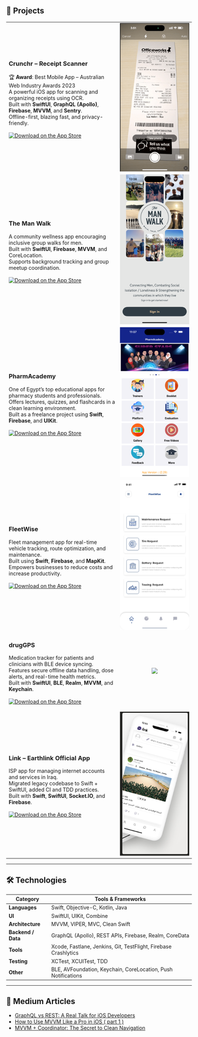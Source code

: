 ## 📱 Projects

<table>
  <tr>
    <td width="60%">
      
### Crunchr – Receipt Scanner  
🏆 **Award**: Best Mobile App – Australian Web Industry Awards 2023  
A powerful iOS app for scanning and organizing receipts using OCR.  
Built with **SwiftUI**, **GraphQL (Apollo)**, **Firebase**, **MVVM**, and **Sentry**.  
Offline-first, blazing fast, and privacy-friendly.  
<br>
[![Download on the App Store](https://developer.apple.com/assets/elements/badges/download-on-the-app-store.svg)](https://apps.apple.com/eg/app/crunchr-receipt-scanner/id1371850822)

</td>
    <td align="center">
      <img src="projects/crunchrApp.gif" width="240"/>
    </td>
  </tr>

  <tr>
    <td width="60%">
      
### The Man Walk  
A community wellness app encouraging inclusive group walks for men.  
Built with **SwiftUI**, **Firebase**, **MVVM**, and CoreLocation.  
Supports background tracking and group meetup coordination.  
<br>
[![Download on the App Store](https://developer.apple.com/assets/elements/badges/download-on-the-app-store.svg)](https://apps.apple.com/au/app/the-man-walk/id6478720710)

</td>
    <td align="center">
      <img src="projects/themanwalk.png" width="240"/>
    </td>
  </tr>

  <tr>
    <td width="60%">
      
### PharmAcademy  
One of Egypt’s top educational apps for pharmacy students and professionals.  
Offers lectures, quizzes, and flashcards in a clean learning environment.  
Built as a freelance project using **Swift**, **Firebase**, and **UIKit**.  
<br>
[![Download on the App Store](https://developer.apple.com/assets/elements/badges/download-on-the-app-store.svg)](https://apps.apple.com/eg/app/pharmacademy/id1584663316)

</td>
    <td align="center">
      <img src="projects/pharmaApp.png" width="240"/>
    </td>
  </tr>

  <tr>
    <td width="60%">
      
### FleetWise  
Fleet management app for real-time vehicle tracking, route optimization, and maintenance.  
Built using **Swift**, **Firebase**, and **MapKit**.  
Empowers businesses to reduce costs and increase productivity.  
<br>
[![Download on the App Store](https://developer.apple.com/assets/elements/badges/download-on-the-app-store.svg)](https://apps.apple.com/eg/app/fleetwise/id1589800910)

</td>
    <td align="center">
      <img src="projects/fleetwise.png" width="240"/>
    </td>
  </tr>

  <tr>
    <td width="60%">
      
### drugGPS  
Medication tracker for patients and clinicians with BLE device syncing.  
Features secure offline data handling, dose alerts, and real-time health metrics.  
Built with **SwiftUI**, **BLE**, **Realm**, **MVVM**, and **Keychain**.  
<br>
[![Download on the App Store](https://developer.apple.com/assets/elements/badges/download-on-the-app-store.svg)](https://apps.apple.com/eg/app/id6467857173)

</td>
    <td align="center">
      <!-- Replace with actual GIF if available -->
      <img src="projects/druggps.gif" width="240"/>
    </td>
  </tr>

  <tr>
    <td width="60%">
      
### Link – Earthlink Official App  
ISP app for managing internet accounts and services in Iraq.  
Migrated legacy codebase to Swift + SwiftUI, added CI and TDD practices.  
Built with **Swift**, **SwiftUI**, **Socket.IO**, and **Firebase**.  
<br>
[![Download on the App Store](https://developer.apple.com/assets/elements/badges/download-on-the-app-store.svg)](https://apps.apple.com/eg/app/id6467857173)

</td>
    <td align="center">
      <!-- Replace with actual GIF if available -->
      <img src="projects/link.png" width="240"/>
    </td>
  </tr>
</table>

---

## 🛠 Technologies

| Category         | Tools & Frameworks                                                                 |
|------------------|-------------------------------------------------------------------------------------|
| **Languages**     | Swift, Objective-C, Kotlin, Java                                                   |
| **UI**            | SwiftUI, UIKit, Combine                                                            |
| **Architecture**  | MVVM, VIPER, MVC, Clean Swift                                                      |
| **Backend / Data**| GraphQL (Apollo), REST APIs, Firebase, Realm, CoreData                            |
| **Tools**         | Xcode, Fastlane, Jenkins, Git, TestFlight, Firebase Crashlytics                   |
| **Testing**       | XCTest, XCUITest, TDD                                                              |
| **Other**         | BLE, AVFoundation, Keychain, CoreLocation, Push Notifications                     |

---


📝‍ Medium Articles
------------
- [GraphQL vs REST: A Real Talk for iOS Developers](https://medium.com/@hazemhabeb94/graphql-vs-rest-a-real-talk-for-ios-developers-b3be5e364014)
- [How to Use MVVM Like a Pro in iOS ( part 1 )]( https://medium.com/p/2eb1ac60131d)
- [MVVM + Coordinator: The Secret to Clean Navigation](https://medium.com/p/49b28307611f)
